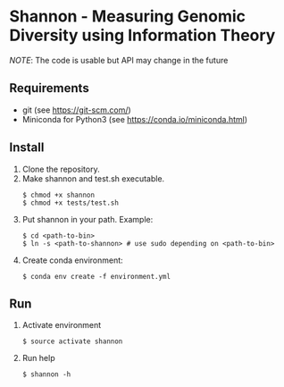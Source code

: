 # Shannon - Measuring Genomic Diversity using Information Theory

*NOTE*: The code is usable but API may change in the future

## Requirements

* git (see <https://git-scm.com/>)
* Miniconda for Python3 (see <https://conda.io/miniconda.html>)

## Install

1. Clone the repository.
2. Make shannon and test.sh executable.
    ```
    $ chmod +x shannon
    $ chmod +x tests/test.sh
    ```
3. Put shannon in your path. Example:
   ```
   $ cd <path-to-bin>
   $ ln -s <path-to-shannon> # use sudo depending on <path-to-bin>
   ```
4. Create conda environment:
   ```
   $ conda env create -f environment.yml
   ```

## Run

1. Activate environment
   ```
   $ source activate shannon
   ```
2. Run help
   ```
   $ shannon -h
   ```
